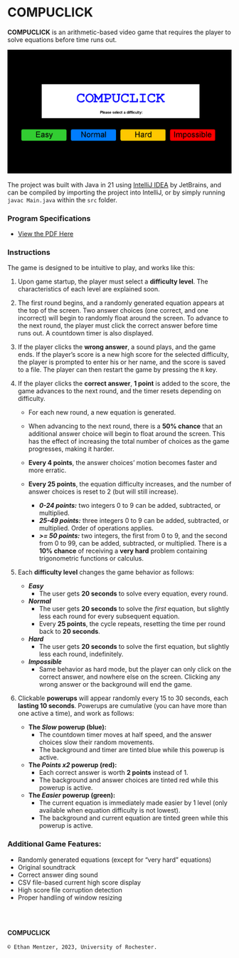 # COMPUCLICK

**COMPUCLICK** is an arithmetic-based video game that requires the player to solve equations before time runs out. 

![COMPUCLICK Title Screen](https://raw.githubusercontent.com/cometbeetle/compuclick/main/docs/GitHub-image.PNG)

The project was built with Java in 21 using [IntelliJ IDEA](https://www.jetbrains.com/idea/) by JetBrains, and can be compiled by importing the project into IntelliJ, or by simply running `javac Main.java` within the `src` folder. 

### Program Specifications

- [View the PDF Here](https://github.com/cometbeetle/compuclick/blob/main/docs/COMPUCLICK%20Program%20Specifications.pdf)

### Instructions

The game is designed to be intuitive to play, and works like this: 

1.	Upon game startup, the player must select a **difficulty level**. The characteristics of each level are explained soon. 

2.	The first round begins, and a randomly generated equation appears at the top of the screen. Two answer choices (one correct, and one incorrect) will begin to randomly float around the screen. To advance to the next round, the player must click the correct answer before time runs out. A countdown timer is also displayed. 

3.	If the player clicks the **wrong answer**, a sound plays, and the game ends. If the player’s score is a new high score for the selected difficulty, the player is prompted to enter his or her name, and the score is saved to a file. The player can then restart the game by pressing the `R` key. 

4.	If the player clicks the **correct answer**, **1 point** is added to the score, the game advances to the next round, and the timer resets depending on difficulty.
    - For each new round, a new equation is generated. 
    -	When advancing to the next round, there is a **50% chance** that an additional answer choice will begin to float around the screen. This has the effect of increasing the total number of choices as the game progresses, making it harder. 
    - **Every 4 points**, the answer choices’ motion becomes faster and more erratic. 

    - **Every 25 points**, the equation difficulty increases, and the number of answer choices is reset to 2 (but will still increase). 
      - ***0-24 points:*** two integers 0 to 9 can be added, subtracted, or multiplied. 
      - ***25-49 points:*** three integers 0 to 9 can be added, subtracted, or multiplied. Order of operations applies. 
      -	***\>= 50 points:*** two integers, the first from 0 to 9, and the second from 0 to 99, can be added, subtracted, or multiplied. There is a **10% chance** of receiving a **very hard** problem containing trigonometric functions or calculus. 

5.	Each **difficulty level** changes the game behavior as follows:
    - ***Easy***
      - The user gets **20 seconds** to solve every equation, every round.  
    - ***Normal***
      - The user gets **20 seconds** to solve the *first* equation, but slightly less each round for every subsequent equation. 
      - Every **25 points**, the cycle repeats, resetting the time per round back to **20 seconds**. 
    - ***Hard***
      - The user gets **20 seconds** to solve the first equation, but slightly less each round, indefinitely.
    - ***Impossible***
      - Same behavior as hard mode, but the player can only click on the correct answer, and nowhere else on the screen. Clicking any wrong answer or the background will end the game. 

6.	Clickable **powerups** will appear randomly every 15 to 30 seconds, each **lasting 10 seconds**. Powerups are cumulative (you can have more than one active a time), and work as follows:
    - **The *Slow* powerup (blue):** 
      - The countdown timer moves at half speed, and the answer choices slow their random movements. 
      - The background and timer are tinted blue while this powerup is active.
    - **The *Points x2* powerup (red):** 
      - Each correct answer is worth **2 points** instead of 1. 
      - The background and answer choices are tinted red while this powerup is active. 
    - **The *Easier* powerup (green):**
      - The current equation is immediately made easier by 1 level (only available when equation difficulty is not lowest). 
      - The background and current equation are tinted green while this powerup is active.

### Additional Game Features:
  - Randomly generated equations (except for “very hard” equations)
  - Original soundtrack
  - Correct answer ding sound
  -	CSV file-based current high score display 
  -	High score file corruption detection
  -	Proper handling of window resizing


<br><br>


**COMPUCLICK**

`© Ethan Mentzer, 2023, University of Rochester.`
